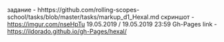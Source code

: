задание - hhttps://github.com/rolling-scopes-school/tasks/blob/master/tasks/markup_d1_Hexal.md
скриншот - https://imgur.com/nseHpTu
19.05.2019 / 19.05.2019 23:59
Gh-Pages link - https://ildorado.github.io/gh-Pages/hexal/
